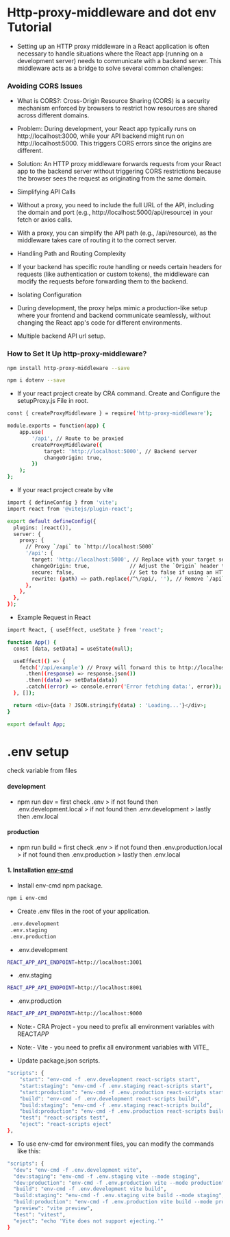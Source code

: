 # Http-proxy-middleware and dot env Tutorial

- Setting up an HTTP proxy middleware in a React application is often necessary to handle situations where the React app (running on a development server) needs to communicate with a backend server. This middleware acts as a bridge to solve several common challenges:

### Avoiding CORS Issues

- What is CORS?: Cross-Origin Resource Sharing (CORS) is a security mechanism enforced by browsers to restrict how resources are shared across different domains.
- Problem: During development, your React app typically runs on http://localhost:3000, while your API backend might run on http://localhost:5000. This triggers CORS errors since the origins are different.
- Solution: An HTTP proxy middleware forwards requests from your React app to the backend server without triggering CORS restrictions because the browser sees the request as originating from the same domain.

- Simplifying API Calls
- Without a proxy, you need to include the full URL of the API, including the domain and port (e.g., http://localhost:5000/api/resource) in your fetch or axios calls.
- With a proxy, you can simplify the API path (e.g., /api/resource), as the middleware takes care of routing it to the correct server.

- Handling Path and Routing Complexity
- If your backend has specific route handling or needs certain headers for requests (like authentication or custom tokens), the middleware can modify the requests before forwarding them to the backend.

- Isolating Configuration
- During development, the proxy helps mimic a production-like setup where your frontend and backend communicate seamlessly, without changing the React app's code for different environments.

- Multiple backend API url setup.

### How to Set It Up http-proxy-middleware?

```sh
npm install http-proxy-middleware --save
```

```sh
npm i dotenv --save
```

- If your react project create by CRA command. Create and Configure the setupProxy.js File in root.

```sh
const { createProxyMiddleware } = require('http-proxy-middleware');

module.exports = function(app) {
    app.use(
        '/api', // Route to be proxied
        createProxyMiddleware({
            target: 'http://localhost:5000', // Backend server
            changeOrigin: true,
        })
    );
};
```

- If your react project create by vite

```sh
import { defineConfig } from 'vite';
import react from '@vitejs/plugin-react';

export default defineConfig({
  plugins: [react()],
  server: {
    proxy: {
      // Proxy `/api` to `http://localhost:5000`
      '/api': {
        target: 'http://localhost:5000', // Replace with your target server
        changeOrigin: true,             // Adjust the `Origin` header to match the target URL
        secure: false,                  // Set to false if using an HTTPS target with self-signed certificate
        rewrite: (path) => path.replace(/^\/api/, ''), // Remove `/api` prefix if needed
      },
    },
  },
});
```

- Example Request in React

```sh
import React, { useEffect, useState } from 'react';

function App() {
  const [data, setData] = useState(null);

  useEffect(() => {
    fetch('/api/example') // Proxy will forward this to http://localhost:5000/example
      .then((response) => response.json())
      .then((data) => setData(data))
      .catch((error) => console.error('Error fetching data:', error));
  }, []);

  return <div>{data ? JSON.stringify(data) : 'Loading...'}</div>;
}

export default App;
```

# .env setup

check variable from files

#### development

- npm run dev = first check .env > if not found then .env.development.local > if not found then .env.development > lastly then .env.local

#### production

- npm run build = first check .env > if not found then .env.production.local > if not found then .env.production > lastly then .env.local

#### 1. Installation [env-cmd](https://www.npmjs.com/package/env-cmd)

- Install env-cmd npm package.

```sh
npm i env-cmd
```

- Create .env files in the root of your application.

```sh
 .env.development
 .env.staging
 .env.production
```

- .env.development

```sh
REACT_APP_API_ENDPOINT=http://localhost:3001
```

- .env.staging

```sh
REACT_APP_API_ENDPOINT=http://localhost:8001
```

- .env.production

```sh
REACT_APP_API_ENDPOINT=http://localhost:9000
```

- Note:- CRA Project - you need to prefix all environment variables with REACT*APP*
- Note:- Vite - you need to prefix all environment variables with VITE\_

- Update package.json scripts.

```sh
"scripts": {
    "start": "env-cmd -f .env.development react-scripts start",
    "start:staging": "env-cmd -f .env.staging react-scripts start",
    "start:production": "env-cmd -f .env.production react-scripts start",
    "build": "env-cmd -f .env.development react-scripts build",
    "build:staging": "env-cmd -f .env.staging react-scripts build",
    "build:production": "env-cmd -f .env.production react-scripts build",
    "test": "react-scripts test",
    "eject": "react-scripts eject"
},
```

- To use env-cmd for environment files, you can modify the commands like this:

```sh
"scripts": {
  "dev": "env-cmd -f .env.development vite",
  "dev:staging": "env-cmd -f .env.staging vite --mode staging",
  "dev:production": "env-cmd -f .env.production vite --mode production",
  "build": "env-cmd -f .env.development vite build",
  "build:staging": "env-cmd -f .env.staging vite build --mode staging",
  "build:production": "env-cmd -f .env.production vite build --mode production",
  "preview": "vite preview",
  "test": "vitest",
  "eject": "echo 'Vite does not support ejecting.'"
}

```
